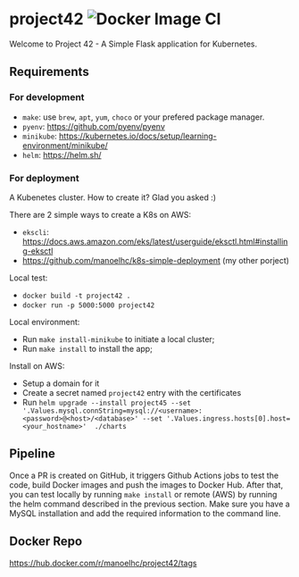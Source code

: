 # project42 ![Docker Image CI](https://github.com/manoelhc/project42/workflows/Docker%20Image%20CI/badge.svg)

Welcome to Project 42 - A Simple Flask application for Kubernetes.

## Requirements

### For development
 * `make`: use `brew`, `apt`, `yum`, `choco` or your prefered package manager.
 * `pyenv`: https://github.com/pyenv/pyenv
 * `minikube`: https://kubernetes.io/docs/setup/learning-environment/minikube/
 * `helm`: https://helm.sh/

### For deployment

A Kubenetes cluster. How to create it? Glad you asked :)

There are 2 simple ways to create a K8s on AWS:
 * `ekscli`: https://docs.aws.amazon.com/eks/latest/userguide/eksctl.html#installing-eksctl
 * https://github.com/manoelhc/k8s-simple-deployment (my other porject)

Local test:
 * `docker build -t project42 .`
 * `docker run -p 5000:5000 project42`

Local environment:
 * Run `make install-minikube` to initiate a local cluster;
 * Run `make install` to install the app;

Install on AWS:
 * Setup a domain for it
 * Create a secret named `project42` entry with the certificates
 * Run `helm upgrade --install project45 --set '.Values.mysql.connString=mysql://<username>:<password>@<host>/<database>' --set '.Values.ingress.hosts[0].host=<your_hostname>'  ./charts` 


## Pipeline

Once a PR is created on GitHub, it triggers Github Actions jobs to test the code, build Docker images and push the images to Docker Hub. After that, you can test locally by running `make install` or remote (AWS) by running the helm command described in the previous section. Make sure you have a MySQL installation and add the required information to the command line.

## Docker Repo
https://hub.docker.com/r/manoelhc/project42/tags

